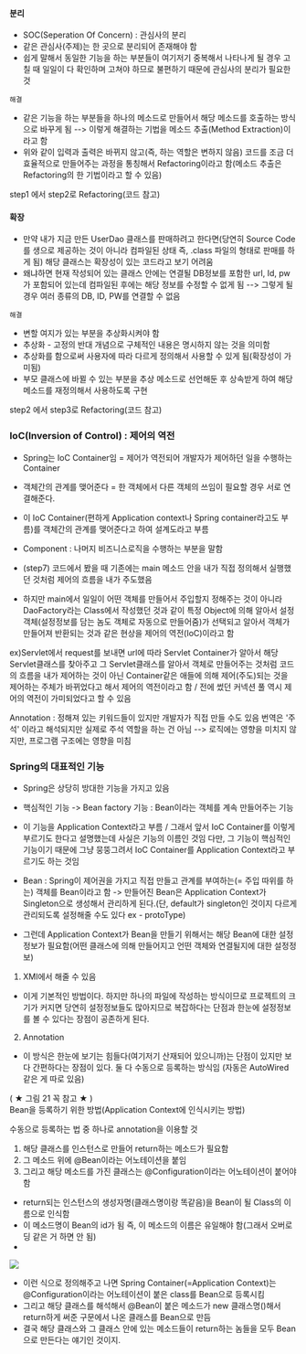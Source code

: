 
#### 분리
- SOC(Seperation Of Concern) : 관심사의 분리
- 같은 관심사(주제)는 한 곳으로 분리되어 존재해야 함
- 쉽게 말해서 동일한 기능을 하는 부분들이 여기저기 중복해서 나타나게 될 경우 고칠 때 일일이 다 확인하며 고쳐야 하므로 불편하기 때문에 관심사의 분리가 필요한 것

`해결`
- 같은 기능을 하는 부분들을 하나의 메소드로 만들어서 해당 메소드를 호출하는 방식으로 바꾸게 됨 --> 이렇게 해결하는 기법을 메소드 추출(Method Extraction)이라고 함
- 위와 같이 입력과 출력은 바뀌지 않고(즉, 하는 역할은 변하지 않음) 코드를 조금 더 효율적으로 만들어주는 과정을 통칭해서 Refactoring이라고 함(메소드 추출은 Refactoring의 한 기법이라고 할 수 있음)

step1 에서 step2로 Refactoring(코드 참고)



#### 확장
- 만약 내가 지금 만든 UserDao 클래스를 판매하려고 한다면(당연히 Source Code를 생으로 제공하는 것이 아니라 컴파일된 상태 즉, .class 파일의 형태로 판매를 하게 됨) 해당 클래스는 확장성이 있는 코드라고 보기 어려움
- 왜냐하면 현재 작성되어 있는 클래스 안에는 연결될 DB정보를 포함한 url, Id, pw가 포함되어 있는데 컴파일된 후에는 해당 정보를 수정할 수 없게 됨 --> 그렇게 될 경우 여러 종류의 DB, ID, PW를 연결할 수 없음

`해결`
- 변할 여지가 있는 부분을 추상화시켜야 함
- 추상화 - 고정의 반대 개념으로 구체적인 내용은 명시하지 않는 것을 의미함
- 추상화를 함으로써 사용자에 따라 다르게 정의해서 사용할 수 있게 됨(확장성이 가미됨)
- 부모 클래스에 바뀔 수 있는 부분을 추상 메소드로 선언해둔 후 상속받게 하여 해당 메소드를 재정의해서 사용하도록 구현

step2 에서 step3로 Refactoring(코드 참고)



### IoC(Inversion of Control) : 제어의 역전
- Spring는 IoC Container임 = 제어가 역전되어 개발자가 제어하던 일을 수행하는 Container
- 객체간의 관계를 맺어준다 = 한 객체에서 다른 객체의 쓰임이 필요할 경우 서로 연결해준다.
- 이 IoC Container(편하게 Application context나 Spring container라고도 부름)를 객체간의 관계를 맺어준다고 하여 설계도라고 부름
- Component : 나머지 비즈니스로직을 수행하는 부분을 말함

- (step7) 코드에서 봤을 때 기존에는 main 메소드 안을 내가 직접 정의해서 실행했던 것처럼 제어의 흐름을 내가 주도했음
- 하지만 main에서 일일이 어떤 객체를 만들어서 주입할지 정해주는 것이 아니라 DaoFactory라는 Class에서 작성했던 것과 같이 특정  Object에 의해 알아서 설정 객체(설정정보를 담는 놈도 객체로 자동으로 만들어줌)가 선택되고 알아서 객체가 만들어져 반환되는 것과 같은 현상을 제어의 역전(IoC)이라고 함

ex)Servlet에서 request를 보내면 url에 따라 Servlet Container가 알아서 해당 Servlet클래스를 찾아주고 그 Servlet클래스를 알아서 객체로 만들어주는 것처럼 코드의 흐름을 내가 제어하는 것이 아닌 Container같은 애들에 의해 제어(주도)되는 것을 제어하는 주체가 바뀌었다고 해서 제어의 역전이라고 함 / 전에 썼던 커넥션 풀 역시 제어의 역전이 가미되었다고 할 수 있음

Annotation : 정해져 있는 키워드들이 있지만 개발자가 직접 만들 수도 있음
번역은 '주석' 이라고 해석되지만 실제로 주석 역할을 하는 건 아님
--> 로직에는 영향을 미치지 않지만, 프로그램 구조에는 영향을 미침



### Spring의 대표적인 기능
- Spring은 상당히 방대한 기능을 가지고 있음
- 핵심적인 기능 -> Bean factory 기능 : Bean이라는 객체를 계속 만들어주는 기능
- 이 기능을 Application Context라고 부름 / 그래서 앞서 IoC Container를 이렇게 부르기도 한다고 설명했는데 사실은 기능의 이름인 것임 다만, 그 기능이 핵심적인 기능이기 때문에 그냥 뭉뚱그려서 IoC Container를 Application Context라고 부르기도 하는 것임
- Bean : Spring이 제어권을 가지고 직접 만들고 관계를 부여하는(= 주입 따위를 하는) 객체를 Bean이라고 함 -> 만들어진 Bean은 Application Context가 Singleton으로 생성해서 관리하게 된다.(단, default가 singleton인 것이지 다르게 관리되도록 설정해줄 수도 있다 ex - protoType)

- 그런데 Application Context가 Bean을 만들기 위해서는 해당 Bean에 대한 설정정보가 필요함(어떤 클래스에 의해 만들어지고 언떤 객체와 연결될지에 대한 설정정보)
1. XMl에서 해줄 수 있음
- 이게 기본적인 방법이다. 하지만 하나의 파일에 작성하는 방식이므로 프로젝트의 크기가 커지면 당연히 설정정보들도 많아지므로 복잡하다는 단점과 한눈에 설정정보를 볼 수 있다는 장점이 공존하게 된다.
2. Annotation
- 이 방식은 한눈에 보기는 힘들다(여기저기 산재되어 있으니까)는 단점이 있지만 보다 간편하다는 장점이 있다.
둘 다 수동으로 등록하는 방식임 (자동은 AutoWired 같은 게 따로 있음)

( ★ 그림 21 꼭 참고 ★ )  
Bean을 등록하기 위한 방법(Application Context에 인식시키는 방법)

수동으로 등록하는 법 중 하나로 annotation을 이용할 것
1. 해당 클래스를 인스턴스로 만들어 return하는 메소드가 필요함
2. 그 메소드 위에 @Bean이라는 어노테이션을 붙임
3. 그리고 해당 메소드를 가진 클래스는 @Configuration이라는 어노테이션이 붙어야 함

- return되는 인스턴스의 생성자명(클래스명이랑 똑같음)을 Bean이 될 Class의 이름으로 인식함
- 이 메소드명이 Bean의 id가 됨 즉, 이 메소드의 이름은 유일해야 함(그래서 오버로딩 같은 거 하면 안 됨)
- 
![](Pasted%20image%2020230704074354.png)
- 이런 식으로 정의해주고 나면 Spring Container(=Application Context)는 @Configuration이라는 어노테이션이 붙은 class를 Bean으로 등록시킴
- 그리고 해당 클래스를 해석해서 @Bean이 붙은 메소드가 new 클래스명()해서 return하게 써준 구문에서 나온 클래스를 Bean으로 만듬
- 결국 해당 클래스와 그 클래스 안에 있는 메소드들이 return하는 놈들을 모두 Bean으로 만든다는 얘기인 것이지.

